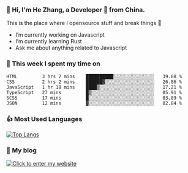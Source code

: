 ### 👋 Hi, I'm He Zhang, a Developer 🚀 from China.

This is the place where I opensource stuff and break things :rofl:

- I’m currently working on Javascript
- I’m currently learning Rust
- Ask me about anything related to Javascript

### 💪 This week I spent my time on 
<!--START_SECTION:waka-->

```text
HTML         3 hrs 2 mins    ██████████░░░░░░░░░░░░░░░   39.88 %
CSS          2 hrs 2 mins    ██████▓░░░░░░░░░░░░░░░░░░   26.86 %
JavaScript   1 hr 18 mins    ████▒░░░░░░░░░░░░░░░░░░░░   17.21 %
TypeScript   27 mins         █▒░░░░░░░░░░░░░░░░░░░░░░░   05.91 %
SCSS         17 mins         █░░░░░░░░░░░░░░░░░░░░░░░░   03.89 %
JSON         12 mins         ▓░░░░░░░░░░░░░░░░░░░░░░░░   02.84 %
```

<!--END_SECTION:waka-->

### 👍 Most Used Languages
[![Top Langs](https://github-readme-stats.vercel.app/api/top-langs/?username=zhanghecool&layout=compact)](https://zhanghe.cool)

### 🌈 My blog 
[![Click to enter my website](https://cdn.jsdelivr.net/gh/zhanghecool/assets/images/gif/zhanghecools.gif)](https://zhanghe.cool)
